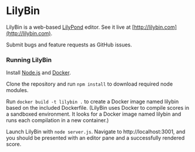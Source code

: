 LilyBin
=======

LilyBin is a web-based [LilyPond](http://www.lilypond.org) editor. See it live
at [http://lilybin.com](http://lilybin.com).

Submit bugs and feature requests as GitHub issues.

### Running LilyBin

Install [Node.js](https://nodejs.org/) and
[Docker](https://docs.docker.com/installation/).

Clone the repository and run `npm install` to download required node modules.

Run `docker build -t lilybin .` to create a Docker image named lilybin based on
the included Dockerfile. (LilyBin uses Docker to compile scores in a sandboxed
environment. It looks for a Docker image named lilybin and runs each compilation
in a new container.)

Launch LilyBin with `node server.js`. Navigate to http://localhost:3001, and you
should be presented with an editor pane and a successfully rendered score.
